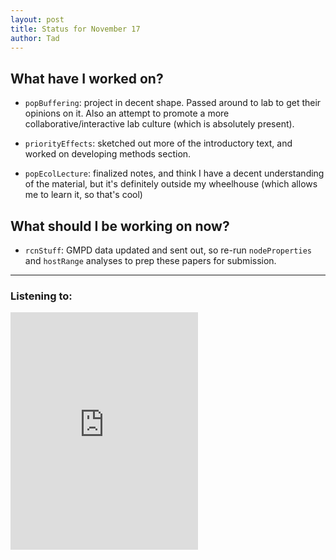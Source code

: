 ```yaml
---
layout: post
title: Status for November 17
author: Tad
---
```


## What have I worked on?

* `popBuffering`: project in decent shape. Passed around to lab to get their opinions on it. Also an attempt to promote a more collaborative/interactive lab culture (which is absolutely present).


* `priorityEffects`: sketched out more of the introductory text, and worked on developing methods section.



* `popEcolLecture`: finalized notes, and think I have a decent understanding of the material, but it's definitely outside my wheelhouse (which allows me to learn it, so that's cool)



## What should I be working on now?

* `rcnStuff`: GMPD data updated and sent out, so re-run `nodeProperties` and `hostRange` analyses to prep these papers for submission.



---

### Listening to:
 <iframe src='https://embed.spotify.com/?uri=spotify%3Atrack%3A7ofZgS5xDW0XodfjaXWvZG' width='300' height='380' frameborder='0' allowtransparency='true'></iframe>
 <i class='fa fa-code' style='color:pink'></i>
